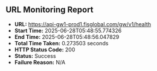 ## URL Monitoring Report

- **URL:** https://api-gw1-prod1.fisglobal.com/gw/v1/health
- **Start Time:** 2025-06-28T05:48:55.774326
- **End Time:** 2025-06-28T05:48:56.047829
- **Total Time Taken:** 0.273503 seconds
- **HTTP Status Code:** 200
- **Status:** Success
- **Failure Reason:** N/A
